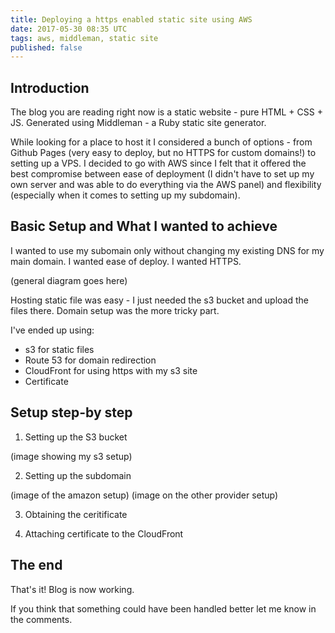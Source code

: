 ```yaml
---
title: Deploying a https enabled static site using AWS
date: 2017-05-30 08:35 UTC
tags: aws, middleman, static site
published: false
---
```


## Introduction

The blog you are reading right now is a static website - pure HTML + CSS + JS. Generated using Middleman - a Ruby static site generator.

While looking for a place to host it I considered a bunch of options - from Github Pages (very easy to deploy, but no HTTPS for custom domains!) to setting up a VPS. I decided to go with AWS since I felt that it offered the best compromise between ease of deployment (I didn't have to set up my own server and was able to do everything via the AWS panel) and flexibility (especially when it comes to setting up my subdomain).

## Basic Setup and What I wanted to achieve
I wanted to use my subomain only without changing my existing DNS for my main domain.
I wanted ease of deploy.
I wanted HTTPS.

(general diagram goes here)

Hosting static file was easy - I just needed the s3 bucket and upload the files there.
Domain setup was the more tricky part.

I've ended up using:
- s3 for static files
- Route 53 for domain redirection
- CloudFront for using https with my s3 site
- Certificate

## Setup step-by step

1. Setting up the S3 bucket

(image showing my s3 setup)

2. Setting up the subdomain

(image of the amazon setup)
(image on the other provider setup)

3. Obtaining the ceritificate

4. Attaching certificate to the CloudFront

## The end
That's it! Blog is now working.

If you think that something could have been handled better let me know in the comments.

